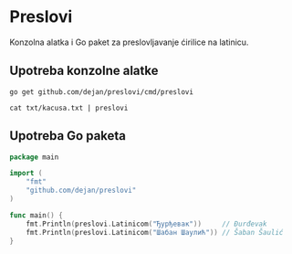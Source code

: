 # Preslovi

Konzolna alatka i Go paket za preslovljavanje ćirilice na latinicu.

## Upotreba konzolne alatke

```shell
go get github.com/dejan/preslovi/cmd/preslovi

cat txt/kacusa.txt | preslovi
```

## Upotreba Go paketa

```go
package main

import (
    "fmt"
    "github.com/dejan/preslovi"
)

func main() {
    fmt.Println(preslovi.Latinicom("Ђурђевак"))     // Đurđevak
    fmt.Println(preslovi.Latinicom("Шабан Шаулић")) // Šaban Šaulić
}
```

